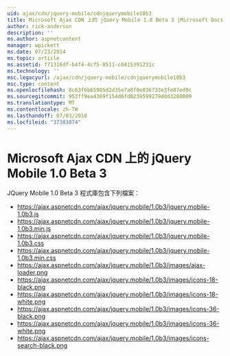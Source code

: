 ```yaml
---
uid: ajax/cdn/jquery-mobile/cdnjquerymobile10b3
title: Microsoft Ajax CDN 上的 jQuery Mobile 1.0 Beta 3 |Microsoft Docs
author: rick-anderson
description: ''
ms.author: aspnetcontent
manager: wpickett
ms.date: 07/23/2014
ms.topic: article
ms.assetid: f71316df-b4f4-4cf5-8511-c0415391231c
ms.technology: ''
msc.legacyurl: /ajax/cdn/jquery-mobile/cdnjquerymobile10b3
msc.type: content
ms.openlocfilehash: 8c63f6b65985d2d35e7a8f0e836733e3fe87ed8c
ms.sourcegitcommit: 953ff9ea4369f154d6fd0239599279ddd3280009
ms.translationtype: MT
ms.contentlocale: zh-TW
ms.lasthandoff: 07/03/2018
ms.locfileid: "37383074"
---
```

<a name="jquery-mobile-10-beta-3-on-the-microsoft-ajax-cdn"></a>Microsoft Ajax CDN 上的 jQuery Mobile 1.0 Beta 3
====================
JQuery Mobile 1.0 Beta 3 程式庫包含下列檔案：

- https://ajax.aspnetcdn.com/ajax/jquery.mobile/1.0b3/jquery.mobile-1.0b3.js
- https://ajax.aspnetcdn.com/ajax/jquery.mobile/1.0b3/jquery.mobile-1.0b3.min.js
- https://ajax.aspnetcdn.com/ajax/jquery.mobile/1.0b3/jquery.mobile-1.0b3.css
- https://ajax.aspnetcdn.com/ajax/jquery.mobile/1.0b3/jquery.mobile-1.0b3.min.css
- https://ajax.aspnetcdn.com/ajax/jquery.mobile/1.0b3/images/ajax-loader.png
- https://ajax.aspnetcdn.com/ajax/jquery.mobile/1.0b3/images/icons-18-black.png
- https://ajax.aspnetcdn.com/ajax/jquery.mobile/1.0b3/images/icons-18-white.png
- https://ajax.aspnetcdn.com/ajax/jquery.mobile/1.0b3/images/icons-36-black.png
- https://ajax.aspnetcdn.com/ajax/jquery.mobile/1.0b3/images/icons-36-white.png
- https://ajax.aspnetcdn.com/ajax/jquery.mobile/1.0b3/images/icons-search-black.png
